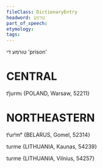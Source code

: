 ```yaml
---
fileClass: DictionaryEntry
headword: טורמע
part_of_speech: 
etymology: 
tags: 
---
```

טורמע
די
'prison'

CENTRAL
========

tʲjurmɩ {POLAND, Warsaw, 52211}

NORTHEASTERN
==============

tʲurʲmᵉ {BELARUS, Gomel, 52314}

turme {LITHUANIA, Kaunas, 54239}

turme {LITHUANIA, Vilnius, 54257}